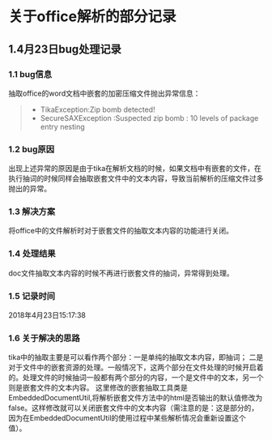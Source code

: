 # 关于office解析的部分记录

## 1.4月23日bug处理记录

### 1.1 bug信息

抽取office的word文档中嵌套的加密压缩文件抛出异常信息：<br/>
>* TikaException:Zip bomb detected!
>* SecureSAXException :Suspected zip bomb : 10 levels of package entry nesting

### 1.2 bug原因

出现上述异常的原因是由于tika在解析文档的时候，如果文档中有嵌套的文件，在执行抽词的时候同样会抽取嵌套文件中的文本内容，导致当前解析的压缩文件过多抛出的异常。

### 1.3 解决方案

将office中的文件解析时对于嵌套文件的抽取文本内容的功能进行关闭。

### 1.4 处理结果

doc文件抽取文本内容的时候不再进行嵌套文件的抽词，异常得到处理。

### 1.5 记录时间

2018年4月23日15:17:38

### 1.6 关于解决的思路

tika中的抽取主要是可以看作两个部分：一是单纯的抽取文本内容，即抽词；
二是对于文件中的嵌套资源的处理。一般情况下，这两个部分在文件处理的时候开启着的。处理文件的时候抽词一般都有两个部分的内容，一个是文件中的文本，另一个则是嵌套文件的文本内容。
这里修改的嵌套抽取工具类是EmbeddedDocumentUtil,将解析嵌套文件方法中的html是否输出的默认值修改为false。这样修改就可以关闭嵌套文件中的文本内容（需注意的是：这是部分的，因为在EmbeddedDocumentUtil的使用过程中某些解析情况会重新设置这个值）。